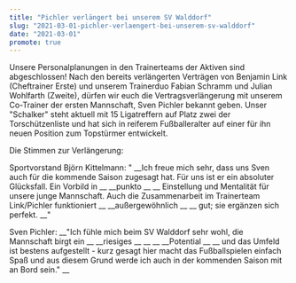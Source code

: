 ```yaml
---
title: "Pichler verlängert bei unserem SV Walddorf"
slug: "2021-03-01-pichler-verlaengert-bei-unserem-sv-walddorf"
date: "2021-03-01"
promote: true
---
```

Unsere Personalplanungen in den Trainerteams der Aktiven sind abgeschlossen! Nach den bereits verlängerten Verträgen von Benjamin Link (Cheftrainer Erste) und unserem Trainerduo Fabian Schramm und Julian Wohlfarth (Zweite), dürfen wir euch die Vertragsverlängerung mit unserem Co-Trainer der ersten Mannschaft, Sven Pichler bekannt geben. Unser "Schalker" steht aktuell mit 15 Ligatreffern auf Platz zwei der Torschützenliste und hat sich in reiferem Fußballeralter auf einer für ihn neuen Position zum Topstürmer entwickelt.


Die Stimmen zur Verlängerung:


Sportvorstand Björn Kittelmann: " __Ich freue mich sehr, dass uns Sven auch für die kommende Saison zugesagt hat. Für uns ist er ein absoluter Glücksfall. Ein Vorbild in  __ __punkto __ __ Einstellung und Mentalität für unsere junge Mannschaft. Auch die Zusammenarbeit im Trainerteam Link/Pichler funktioniert  __ __außergewöhnlich __ __ gut; sie ergänzen sich perfekt. __"


Sven Pichler:  __"Ich fühle mich beim SV Walddorf sehr wohl, die Mannschaft birgt ein  __ __riesiges __ __  __ __Potential __ __ und das Umfeld ist bestens aufgestellt - kurz gesagt hier macht das Fußballspielen einfach Spaß und aus diesem Grund werde ich auch in der kommenden Saison mit an Bord sein." __
